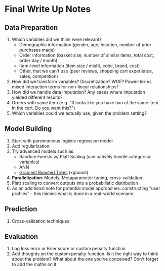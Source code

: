 # Final Write Up Notes

## Data Preparation

1. Which variables did we think were relevant?
    - Demographic information (gender, age, location, number of prior purchases made)
    - Order information (basket size, number of similar items, total cost, order day / month)
    - Item-level information (item size / misfit, color, brand, cost)
    - Other, that we can't use (peer reviews, shopping cart experience, sales, competition)
2. How did we transform variables? Discretization? WOE? Power-terms, mixed interaction terms for non-linear relationships?
3. How did we handle data imputation? Any cases where imputation yielded different results?
4. Orders with same item (e.g. "It looks like you have two of the same item in the cart. Do you want this?")
5. Which variables could we actually use, given the problem setting?

## Model Building

1. Start with parsimonious logistic regression model
2. Add regularization
3. Try advanced models such as: 
    - Random Forests w/ Platt Scaling (can natively handle categorical variables)
    - ANN
    - [Gradient Boosted Trees](http://xgboost.readthedocs.io/en/latest/model.html#why-introduce-the-general-principle) (xgboost)
2. **Parallelization**: Models, Metaparameter tuning, cross-validation
3. Platt scaling to convert outputs into a probabilistic distribution
4. As an additional note for potential model approaches: constructing "user profiles" - this mimics what is done in a real-world scenario

## Prediction

1. Cross-validation techniques

## Evaluation

1. Log loss error or Brier score or custom penalty function
2. Add thoughts on the custom penalty function. Is it the right way to think about the problem? What about the one you've conceived? Don't forget to add the maths on it.
